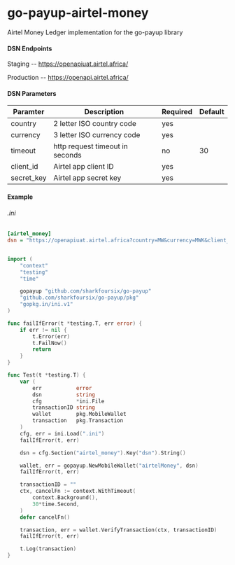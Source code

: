 # go-payup-airtel-money

Airtel Money Ledger implementation for the go-payup library

#### DSN Endpoints

Staging -- https://openapiuat.airtel.africa/

Production -- https://openapi.airtel.africa/

#### DSN Parameters

| Paramter   | Description                     | Required | Default |
| ---------- | ------------------------------- | -------- | ------- |
| country    | 2 letter ISO country code       | yes      |         |
| currency   | 3 letter ISO currency code      | yes      |         |
| timeout    | http request timeout in seconds | no       | 30      |
| client_id  | Airtel app client ID            | yes      |         |
| secret_key | Airtel app secret key           | yes      |         |


#### Example

###### .ini

```ini
[airtel_money]
dsn = "https://openapiuat.airtel.africa?country=MW&currency=MWK&client_id=xxxxxxxx-xxxx-xxxx-xxxx-xxxxxxxxxxxx&secret_key=xxxxxxxx-xxxx-xxxx-xxxx-xxxxxxxxxxxx&timeout=15"
```


```go

import (
	"context"
	"testing"
	"time"

	gopayup "github.com/sharkfoursix/go-payup"
	"github.com/sharkfoursix/go-payup/pkg"
	"gopkg.in/ini.v1"
)

func failIfError(t *testing.T, err error) {
	if err != nil {
		t.Error(err)
		t.FailNow()
		return
	}
}

func Test(t *testing.T) {
	var (
		err           error
		dsn           string
		cfg           *ini.File
		transactionID string
		wallet        pkg.MobileWallet
		transaction   pkg.Transaction
	)
	cfg, err = ini.Load(".ini")
	failIfError(t, err)

	dsn = cfg.Section("airtel_money").Key("dsn").String()

	wallet, err = gopayup.NewMobileWallet("airtelMoney", dsn)
	failIfError(t, err)

	transactionID = ""
	ctx, cancelFn := context.WithTimeout(
		context.Background(),
		30*time.Second,
	)
	defer cancelFn()

	transaction, err = wallet.VerifyTransaction(ctx, transactionID)
	failIfError(t, err)

	t.Log(transaction)
}

```